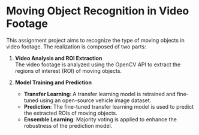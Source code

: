 # Moving Object Recognition in Video Footage

This assignment project aims to recognize the type of moving objects in video footage. The realization is composed of two parts:

1. **Video Analysis and ROI Extraction**  
   The video footage is analyzed using the OpenCV API to extract the regions of interest (ROI) of moving objects.

2. **Model Training and Prediction**
   - **Transfer Learning**: A transfer learning model is retrained and fine-tuned using an open-source vehicle image dataset.
   - **Prediction**: The fine-tuned transfer learning model is used to predict the extracted ROIs of moving objects.
   - **Ensemble Learning**: Majority voting is applied to enhance the robustness of the prediction model.
